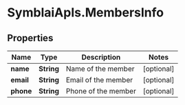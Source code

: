 # SymblaiApIs.MembersInfo

## Properties
Name | Type | Description | Notes
------------ | ------------- | ------------- | -------------
**name** | **String** | Name of the member | [optional] 
**email** | **String** | Email of the member | [optional] 
**phone** | **String** | Phone of the member | [optional] 


